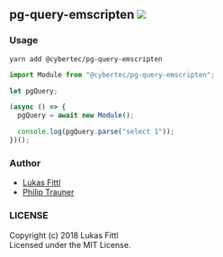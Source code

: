 ## pg-query-emscripten [![](https://img.shields.io/npm/v/pg-query-emscripten.svg)](https://www.npmjs.com/package/@cybertec/pg-query-emscripten)

### Usage

```
yarn add @cybertec/pg-query-emscripten
```

```javascript
import Module from "@cybertec/pg-query-emscripten";

let pgQuery;

(async () => {
  pgQuery = await new Module();

  console.log(pgQuery.parse("select 1"));
})();
```

### Author

- [Lukas Fittl](https://github.com/lfittl)
- [Philip Trauner](https://github.com/PhilipTrauner)

### LICENSE

Copyright (c) 2018 Lukas Fittl<br>
Licensed under the MIT License.
